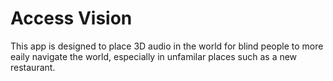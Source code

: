 # Access Vision

This app is designed to place 3D audio in the world for blind people to more eaily navigate the world, especially in unfamilar places such as a new restaurant.    
